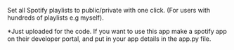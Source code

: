Set all Spotify playlists to public/private with one click.
(For users with hundreds of playlists e.g myself).

*Just uploaded for the code. If you want to use this app make a spotify app on their developer portal, and put in your app details in the app.py file.
